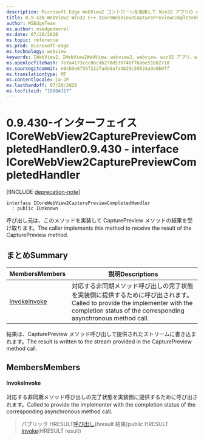 ```yaml
---
description: Microsoft Edge WebView2 コントロールを使用して Win32 アプリの web コンテンツをホストする
title: 0.9.430-WebView2 Win32 C++ ICoreWebView2CapturePreviewCompletedHandler
author: MSEdgeTeam
ms.author: msedgedevrel
ms.date: 07/20/2020
ms.topic: reference
ms.prod: microsoft-edge
ms.technology: webview
keywords: IWebView2、IWebView2WebView、webview2、webview、win32 アプリ、win32、edge、ICoreWebView2、ICoreWebView2Host、browser control、edge html
ms.openlocfilehash: 7e7a4173cec86cd6278d53074bff6a6e51b82710
ms.sourcegitcommit: e0cb9e6f59f222fade6afa4829c59524a9a9b9ff
ms.translationtype: MT
ms.contentlocale: ja-JP
ms.lasthandoff: 07/20/2020
ms.locfileid: "10884317"
---
```

# <span data-ttu-id="5b78a-104">0.9.430-インターフェイス ICoreWebView2CapturePreviewCompletedHandler</span><span class="sxs-lookup"><span data-stu-id="5b78a-104">0.9.430 - interface ICoreWebView2CapturePreviewCompletedHandler</span></span> 

[!INCLUDE [deprecation-note](../../includes/deprecation-note.md)]

```
interface ICoreWebView2CapturePreviewCompletedHandler
  : public IUnknown
```

<span data-ttu-id="5b78a-105">呼び出し元は、このメソッドを実装して CapturePreview メソッドの結果を受け取ります。</span><span class="sxs-lookup"><span data-stu-id="5b78a-105">The caller implements this method to receive the result of the CapturePreview method.</span></span>

## <span data-ttu-id="5b78a-106">まとめ</span><span class="sxs-lookup"><span data-stu-id="5b78a-106">Summary</span></span>

 <span data-ttu-id="5b78a-107">Members</span><span class="sxs-lookup"><span data-stu-id="5b78a-107">Members</span></span>                        | <span data-ttu-id="5b78a-108">説明</span><span class="sxs-lookup"><span data-stu-id="5b78a-108">Descriptions</span></span>
--------------------------------|---------------------------------------------
[<span data-ttu-id="5b78a-109">Invoke</span><span class="sxs-lookup"><span data-stu-id="5b78a-109">Invoke</span></span>](#invoke) | <span data-ttu-id="5b78a-110">対応する非同期メソッド呼び出しの完了状態を実装側に提供するために呼び出されます。</span><span class="sxs-lookup"><span data-stu-id="5b78a-110">Called to provide the implementer with the completion status of the corresponding asynchronous method call.</span></span>

<span data-ttu-id="5b78a-111">結果は、CapturePreview メソッド呼び出しで提供されたストリームに書き込まれます。</span><span class="sxs-lookup"><span data-stu-id="5b78a-111">The result is written to the stream provided in the CapturePreview method call.</span></span>

## <span data-ttu-id="5b78a-112">Members</span><span class="sxs-lookup"><span data-stu-id="5b78a-112">Members</span></span>

#### <span data-ttu-id="5b78a-113">Invoke</span><span class="sxs-lookup"><span data-stu-id="5b78a-113">Invoke</span></span> 

<span data-ttu-id="5b78a-114">対応する非同期メソッド呼び出しの完了状態を実装側に提供するために呼び出されます。</span><span class="sxs-lookup"><span data-stu-id="5b78a-114">Called to provide the implementer with the completion status of the corresponding asynchronous method call.</span></span>

> <span data-ttu-id="5b78a-115">パブリック HRESULT[呼び出し](#invoke)(hresult 結果)</span><span class="sxs-lookup"><span data-stu-id="5b78a-115">public HRESULT [Invoke](#invoke)(HRESULT result)</span></span>

